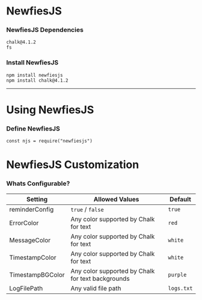 # NewfiesJS

### NewfiesJS Dependencies
	 
	chalk@4.1.2
	fs

### Install NewfiesJS

    npm install newfiesjs
	npm install chalk@4.1.2

<hr>

# Using NewfiesJS

### Define NewfiesJS
	
	const njs = require("newfiesjs")

# NewfiesJS Customization

### Whats Configurable?

| Setting         | Allowed Values                                   | Default      |
|-----------------|--------------------------------------------------|--------------|
| reminderConfig  | `true` / `false`                                 | `true`       |
| ErrorColor      | Any color supported by Chalk for text            | `red`        |
| MessageColor    | Any color supported by Chalk for text            | `white`      |
| TimestampColor  | Any color supported by Chalk for text            | `white`      |
| TimestampBGColor| Any color supported by Chalk for text backgrounds| `purple`     |
| LogFilePath     | Any valid file path                              | `logs.txt`   |